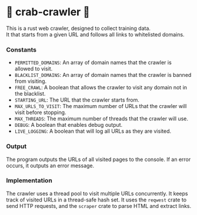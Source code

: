 # 🦀 crab-crawler 🦀 

This is a rust web crawler, designed to collect training data.  
It that starts from a given URL and follows all links to whitelisted domains.

### Constants

- `PERMITTED_DOMAINS`: An array of domain names that the crawler is allowed to visit.
- `BLACKLIST_DOMAINS`: An array of domain names that the crawler is banned from visiting.
- `FREE_CRAWL`: A boolean that allows the crawler to visit any domain not in the blacklist.
- `STARTING_URL`: The URL that the crawler starts from.
- `MAX_URLS_TO_VISIT`: The maximum number of URLs that the crawler will visit before stopping.
- `MAX_THREADS`: The maximum number of threads that the crawler will use.
- `DEBUG`: A boolean that enables debug output.
- `LIVE_LOGGING`: A boolean that will log all URLs as they are visited.

### Output

The program outputs the URLs of all visited pages to the console. If an error occurs, it outputs an error message.

### Implementation

The crawler uses a thread pool to visit multiple URLs concurrently. It keeps track of visited URLs in a thread-safe hash set. It uses the `reqwest` crate to send HTTP requests, and the `scraper` crate to parse HTML and extract links.
